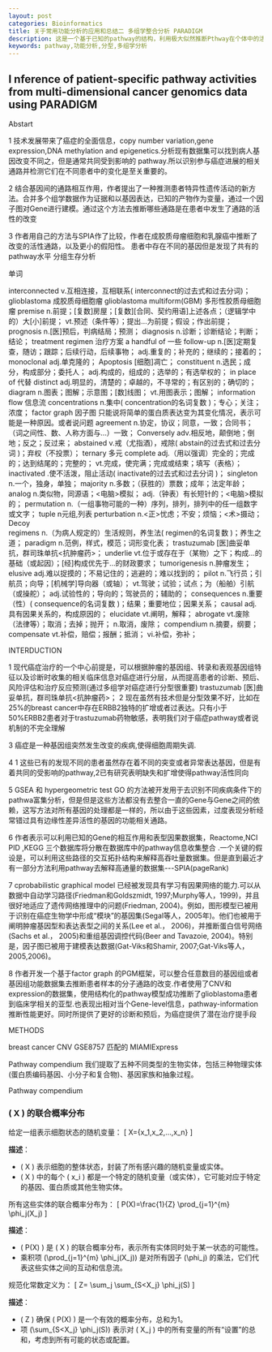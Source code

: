 ```yaml
---
layout: post
categories: Bioinformatics
title: 关于常用功能分析的应用和总结二 多组学整合分析 PARADIGM
description: 这是一个基于已知的pathway的结构，利用极大似然推断Pthway在个体中的活性状态，基于IPA通路激活情况聚类分型。
keywords: pathway,功能分析,分型,多组学分析
---
```



## I nference of patient-specific pathway activities from multi-dimensional cancer genomics data using PARADIGM


Abstart

1 技术发展带来了癌症的全面信息，copy number variation,gene expression,DNA methylation and epigenetics.分析现有数据集可以找到病人基因改变不同之，但是通常共同受到影响的 pathway.所以识别参与癌症进展的相关通路并检测它们在不同患者中的变化是至关重要的。

2 结合基因间的通路相互作用，作者提出了一种推测患者特异性遗传活动的新方法。合并多个组学数据作为证据和以基因表达，已知的产物作为变量，通过一个因子图对Gene进行建模。通过这个方法去推断哪些通路是在患者中发生了通路的活性的改变

3 作者用自己的方法与SPIA作了比较，作者在成胶质母瘤细胞和乳腺癌中推断了改变的活性通路，以及更小的假阳性。
    患者中存在不同的基因但是发现了共有的pathway水平
    分组生存分析






单词

interconnected  v.互相连接，互相联系( interconnect的过去式和过去分词)；
glioblastoma    成胶质母细胞瘤
glioblastoma multiform(GBM) 多形性胶质母细胞瘤
premise n.前提；[复数]房屋；[复数][合同、契约用语]上述各点；（逻辑学中的）大[小]前提； vt.预述（条件等）；提出…为前提；假设；作出前提；
prognosis   n.[医]预后，判病结局；预测；
diagnosis   n.诊断；诊断结论；判断；结论；
treatment regimen   治疗方案
a handful of    一些
follow-up   n.[医]定期复查，随访；跟踪；后续行动，后续事物； adj.重复的；补充的；继续的；接着的；
monoclonal  adj.单克隆的；
Apoptosis   [细胞]凋亡；
constituent n.选民；成分，构成部分；委托人； adj.构成的，组成的；选举的；有选举权的；
in place of 代替
distinct    adj.明显的，清楚的；卓越的，不寻常的；有区别的；确切的；
diagram n.图表；图解；示意图；[数]线图； vt.用图表示；图解；
information flow    信息流
concentrations  n.集中( concentration的名词复数 )；专心；关注；浓度；
factor graph    因子图  只能说将简单的蛋白质表达变为其变化情况，表示可能是一种原因。或者说问题
agreement   n.协定，协议；同意，一致；合同书；（词之间性、数、人称方面与…）一致；
Conversely  adv.相反地，颠倒地；倒地；反之；反过来；
abstained   v.戒（尤指酒），戒除( abstain的过去式和过去分词 )；弃权（不投票）；
ternary 多元
complete    adj.（用以强调）完全的；完成的；达到结尾的；完整的； vt.完成，使完满；完成或结束；填写（表格）；
inactivated .使不活泼，阻止活动( inactivate的过去式和过去分词 )；
singleton   n.一个，独身，单独；
majority    n.多数；（获胜的）票数；成年；法定年龄；
analog  n.类似物，同源语；<电脑>模拟； adj.（钟表）有长短针的；<电脑>模拟的；
permutation n.（一组事物可能的一种）序列，排列，排列中的任一组数字或文字；
tuple   n元组,列表
perturbation    n.<正>忧虑；不安；烦恼；<术>摄动；
Decoy   
regimens    n.（为病人规定的）生活规则，养生法( regimen的名词复数 )；养生之道；
paradigm    n.范例，样式，模范；词形变化表；
trastuzumab [医]曲妥单抗，群司珠单抗<抗肿瘤药>；
underlie    vt.位于或存在于（某物）之下；构成…的基础（或起因）；[经]构成优先于…的财政要求；
tumorigenesis   n.肿瘤发生；
elusive adj.难以捉摸的；不易记住的；逃避的；难以找到的；
pilot   n.飞行员；引航员；向导；[机械学]导向器（或轴）； vt.驾驶；试验；试点；为（船舶）引航（或操舵）； adj.试验性的；导向的；驾驶员的；辅助的；
consequences    n.重要（性）( consequence的名词复数 )；结果；重要地位；因果关系；
causal  adj.具有因果关系的，构成原因的；
elucidate   vt.阐明，解释；
abrogate    vt.废除（法律等）；取消；去掉；抛开； n.取消，废除；
compendium  n.摘要，纲要；
compensate  vt.补偿，赔偿；报酬；抵消； vi.补偿，弥补；



INTERDUCTION

1 现代癌症治疗的一个中心前提是，可以根据肿瘤的基因组、转录和表观基因组特征以及诊断时收集的相关临床信息对癌症进行分层，从而提高患者的诊断、预后、风险评估和治疗反应预测(通过多组学对癌症进行分型很重要)
trastuzumab [医]曲妥单抗，群司珠单抗<抗肿瘤药>；
2 现在虽然有技术但是分型效果不好，比如在25%的breast cancer中存在ERBB2独特的扩增或者过表达。只有小于50%ERBB2患者对于trastuzumab药物敏感，表明我们对于癌症pathway或者说机制的不完全理解

3 癌症是一种基因组突然发生改变的疾病,使得细胞周期失调.

4 1 这些已有的发现不同的患者虽然存在着不同的突变或者异常表达基因，但是有着共同的受影响的pathway,2已有研究表明缺失和扩增使得pathway活性同向


5 GSEA 和 hypergeometric test GO 的方法被开发用于去识别不同疾病条件下的pathwa富集分析，但是但是这些方法都没有去整合一直的Gene与Gene之间的依赖，这写方法对所有基因的处理都是一样的，所以由于这些因素，过度表现分析经常错过具有边缘性差异活性的基因的功能相关通路。

6 作者表示可以利用已知的Gene的相互作用和表型因果数据集，Reactome,NCI PID ,KEGG 三个数据库将分散在数据库中的pathway信息收集整合 .一个关键的假设是，可以利用这些路径的交互拓扑结构来解释高吞吐量数据集。但是直到最近才有一部分方法利用pathway去解释高通量的数据集---SPIA(pageRank)

7 cprobabilistic graphical model 已经被发现具有学习有因果网络的能力.可以从数据中自动学习路径(Friedman和Goldszmidt, 1997;Murphy等人，1999)，并且很好地适应了遗传网络推理中的问题(Friedman, 2004)。例如，图形模型已被用于识别在癌症生物学中形成“模块”的基因集(Segal等人，2005年)。他们也被用于阐明肿瘤基因型和表达表型之间的关系(Lee et al.， 2006)，并推断蛋白信号网络(Sachs et al.， 2005)和重组基因调控代码(Beer and Tavazoie, 2004)。特别是，因子图已被用于建模表达数据(Gat-Viks和Shamir, 2007;Gat-Viks等人，2005,2006)。

8 作者开发一个基于factor graph 的PGM框架，可以整合任意数目的基因组或者基因组功能数据集去推断患者样本的分子通路的改变.作者使用了CNV和expression的数据集，使用结构化的pathway模型成功推断了glioblastoma患者到临床学相关的亚型.也表现出相对当个Gene-level信息，pathway-information推断性能更好。同时所提供了更好的诊断和预后，为癌症提供了潜在治疗提手段


METHODS

breast cancer CNV GSE8757 匹配的 MIAMIExpress


Pathway compendium
我们提取了五种不同类型的生物实体，包括三种物理实体(蛋白质编码基因、小分子和复合物)、基因家族和抽象过程。



Pathway compendium
### \( X \) 的联合概率分布

给定一组表示细胞状态的随机变量：
\[ X=\{x_1,x_2,...,x_n\} \]

**描述**：
- \( X \) 表示细胞的整体状态，封装了所有感兴趣的随机变量或实体。
- \( X \) 中的每个 \( x_i \) 都是一个特定的随机变量（或实体），它可能对应于特定的基因、蛋白质或其他生物实体。

所有这些实体的联合概率分布为：
\[ P(X)=\frac{1}{Z} \prod_{j=1}^{m} \phi_j(X_j) \]

**描述**：

- \( P(X) \) 是 \( X \) 的联合概率分布，表示所有实体同时处于某一状态的可能性。
- 乘积项 \(\prod_{j=1}^{m} \phi_j(X_j)\) 是对所有因子 \(\phi_j\) 的乘法，它们代表这些实体之间的互动和信息流。

规范化常数定义为：
\[ Z= \sum_j \sum_{S<X_j} \phi_j(S) \]

**描述**：
- \( Z \) 确保 \( P(X) \) 是一个有效的概率分布，总和为1。
- 项 \(\sum_{S<X_j} \phi_j(S)\) 表示对 \( X_j \) 中的所有变量的所有“设置”的总和，考虑到所有可能的状态或配置。



